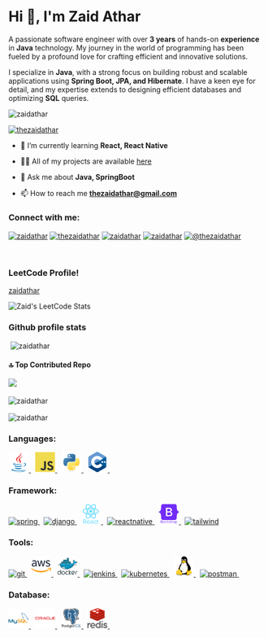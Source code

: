 <h1>Hi 👋, I'm Zaid Athar</h1>
<p>
  
  A passionate software engineer with over **3 years** of hands-on **experience** in **Java** technology. My journey in the world of programming has been fueled by a profound love for crafting efficient and innovative solutions.
</p>
<p> 
  
  I specialize in **Java**, with a strong focus on building robust and scalable applications using **Spring Boot, JPA, and Hibernate**. I have a keen eye for detail, and my expertise extends to designing efficient databases and optimizing **SQL** queries.
</p>
<p align="left"> <img src="https://komarev.com/ghpvc/?username=zaidathar&label=Profile%20views&color=0e75b6&style=flat" alt="zaidathar" /> </p>

<p align="left"> <a href="https://twitter.com/thezaidathar" target="blank"><img src="https://img.shields.io/twitter/follow/thezaidathar?logo=twitter&style=for-the-badge" alt="thezaidathar" /></a> </p>

- 🌱 I’m currently learning **React, React Native**

- 👨‍💻 All of my projects are available [here](https://github.com/zaidathar?tab=repositories)

- 💬 Ask me about **Java, SpringBoot**

- 📫 How to reach me **thezaidathar@gmail.com**

<h3 align="left">Connect with me:</h3>
<p align="left">
<a href="https://linkedin.com/in/zaidathar" target="blank"><img align="center" src="https://raw.githubusercontent.com/rahuldkjain/github-profile-readme-generator/master/src/images/icons/Social/linked-in-alt.svg" alt="zaidathar" height="30" width="40" /></a>
<a href="https://twitter.com/thezaidathar" target="blank"><img align="center" src="https://raw.githubusercontent.com/rahuldkjain/github-profile-readme-generator/master/src/images/icons/Social/twitter.svg" alt="thezaidathar" height="30" width="40" /></a>
<a href="https://www.hackerrank.com/zaidathar" target="blank"><img align="center" src="https://raw.githubusercontent.com/rahuldkjain/github-profile-readme-generator/master/src/images/icons/Social/hackerrank.svg" alt="zaidathar" height="30" width="40" /></a>
<a href="https://www.leetcode.com/zaidathar" target="blank"><img align="center" src="https://raw.githubusercontent.com/rahuldkjain/github-profile-readme-generator/master/src/images/icons/Social/leet-code.svg" alt="zaidathar" height="30" width="40" /></a>
<a href="https://hashnode.com/@thezaidathar" target="blank"><img align="center" src="https://raw.githubusercontent.com/rahuldkjain/github-profile-readme-generator/master/src/images/icons/Social/hashnode.svg" alt="@thezaidathar" height="30" width="40" /></a>
</p>
<br>

<h3>LeetCode Profile!</h3>

[zaidathar](https://leetcode.com/zaidathar)

![Zaid's LeetCode Stats](https://leetcard.jacoblin.cool/zaidathar?theme=dark)

<h3>Github profile stats</h3>

<p>&nbsp;<img align="center" src="https://github-readme-stats.vercel.app/api?username=zaidathar&show_icons=true&locale=en" alt="zaidathar" /></p>


<h4>🔝 Top Contributed Repo </h4> 

![](https://github-contributor-stats.vercel.app/api?username=zaidathar&limit=5&theme=flat&combine_all_yearly_contributions=true)
<p><img align="center" src="https://github-readme-streak-stats.herokuapp.com/?user=zaidathar&" alt="zaidathar" /></p>
<p><img align="center" src="https://github-readme-stats.vercel.app/api/top-langs?username=zaidathar&show_icons=true&locale=en&layout=compact" alt="zaidathar" width="400" height="400" /></p>


<h3 align="left">Languages:</h3>
<p align="left">
  <a href="https://www.java.com" target="_blank" rel="noreferrer"> <img src="https://raw.githubusercontent.com/devicons/devicon/master/icons/java/java-original.svg" alt="java" width="40" height="40"/> </a> &nbsp;
  <a href="https://developer.mozilla.org/en-US/docs/Web/JavaScript" target="_blank" rel="noreferrer"> <img src="https://raw.githubusercontent.com/devicons/devicon/master/icons/javascript/javascript-original.svg" alt="javascript" width="40" height="40"/> </a> &nbsp;
  <a href="https://www.python.org" target="_blank" rel="noreferrer"> <img src="https://raw.githubusercontent.com/devicons/devicon/master/icons/python/python-original.svg" alt="python" width="40" height="40"/> </a> &nbsp;
  <a href="https://www.w3schools.com/cpp/" target="_blank" rel="noreferrer"> <img src="https://raw.githubusercontent.com/devicons/devicon/master/icons/cplusplus/cplusplus-original.svg" alt="cplusplus" width="40" height="40"/> </a> &nbsp;
</p>
<h3 align="left">Framework:</h3>
<p align="left">
  <a href="https://spring.io/" target="_blank" rel="noreferrer"> <img src="https://www.vectorlogo.zone/logos/springio/springio-icon.svg" alt="spring" width="40" height="40"/> </a> &nbsp;
  <a href="https://www.djangoproject.com/" target="_blank" rel="noreferrer"> <img src="https://cdn.worldvectorlogo.com/logos/django.svg" alt="django" width="40" height="40"/> </a> &nbsp;
  <a href="https://reactjs.org/" target="_blank" rel="noreferrer"> <img src="https://raw.githubusercontent.com/devicons/devicon/master/icons/react/react-original-wordmark.svg" alt="react" width="40" height="40"/> </a> &nbsp;
  <a href="https://reactnative.dev/" target="_blank" rel="noreferrer"> <img src="https://reactnative.dev/img/header_logo.svg" alt="reactnative" width="40" height="40"/> </a> &nbsp;
  <a href="https://getbootstrap.com" target="_blank" rel="noreferrer"> <img src="https://raw.githubusercontent.com/devicons/devicon/master/icons/bootstrap/bootstrap-plain-wordmark.svg" alt="bootstrap" width="40" height="40"/> </a> &nbsp;
  <a href="https://tailwindcss.com/" target="_blank" rel="noreferrer"> <img src="https://www.vectorlogo.zone/logos/tailwindcss/tailwindcss-icon.svg" alt="tailwind" width="40" height="40"/> </a> 
</p>
<h3 align="left">Tools:</h3>
<p align="left">
  <a href="https://git-scm.com/" target="_blank" rel="noreferrer"> <img src="https://www.vectorlogo.zone/logos/git-scm/git-scm-icon.svg" alt="git" width="40" height="40"/> </a> &nbsp; 
  <a href="https://aws.amazon.com" target="_blank" rel="noreferrer"> <img src="https://raw.githubusercontent.com/devicons/devicon/master/icons/amazonwebservices/amazonwebservices-original-wordmark.svg" alt="aws" width="40" height="40"/> </a> &nbsp; 
  <a href="https://www.docker.com/" target="_blank" rel="noreferrer"> <img src="https://raw.githubusercontent.com/devicons/devicon/master/icons/docker/docker-original-wordmark.svg" alt="docker" width="40" height="40"/> </a> &nbsp;
  <a href="https://www.jenkins.io" target="_blank" rel="noreferrer"> <img src="https://www.vectorlogo.zone/logos/jenkins/jenkins-icon.svg" alt="jenkins" width="40" height="40"/> </a> &nbsp;
  <a href="https://kubernetes.io" target="_blank" rel="noreferrer"> <img src="https://www.vectorlogo.zone/logos/kubernetes/kubernetes-icon.svg" alt="kubernetes" width="40" height="40"/> </a> &nbsp;
  <a href="https://www.linux.org/" target="_blank" rel="noreferrer"> <img src="https://raw.githubusercontent.com/devicons/devicon/master/icons/linux/linux-original.svg" alt="linux" width="40" height="40"/> </a> &nbsp;
  <a href="https://postman.com" target="_blank" rel="noreferrer"> <img src="https://www.vectorlogo.zone/logos/getpostman/getpostman-icon.svg" alt="postman" width="40" height="40"/> </a> &nbsp;
  
</p>
<h3 align="left">Database:</h3>
<p align="left">
  <a href="https://www.mysql.com/" target="_blank" rel="noreferrer"> <img src="https://raw.githubusercontent.com/devicons/devicon/master/icons/mysql/mysql-original-wordmark.svg" alt="mysql" width="40" height="40"/> </a> &nbsp;
  <a href="https://www.oracle.com/" target="_blank" rel="noreferrer"> <img src="https://raw.githubusercontent.com/devicons/devicon/master/icons/oracle/oracle-original.svg" alt="oracle" width="40" height="40"/> </a> &nbsp;
  <a href="https://www.postgresql.org" target="_blank" rel="noreferrer"> <img src="https://raw.githubusercontent.com/devicons/devicon/master/icons/postgresql/postgresql-original-wordmark.svg" alt="postgresql" width="40" height="40"/> </a> &nbsp;
   <a href="https://redis.io" target="_blank" rel="noreferrer"> <img src="https://raw.githubusercontent.com/devicons/devicon/master/icons/redis/redis-original-wordmark.svg" alt="redis" width="40" height="40"/> </a> &nbsp; 
  
</p>

